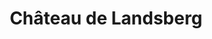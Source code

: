 ---
guid: "6b1761d10031"
title: "Château de Landsberg"
latlng: "48.4206 7.422696"
youtubeId: "O1BmpkVAV68" 
---